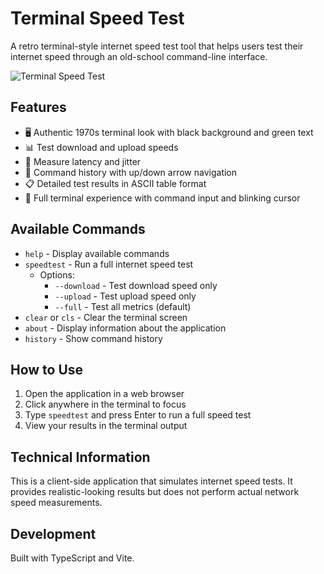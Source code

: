 # Terminal Speed Test

A retro terminal-style internet speed test tool that helps users test their internet speed through an old-school command-line interface.

![Terminal Speed Test](https://i.imgur.com/example.png)

## Features

- 🖥️ Authentic 1970s terminal look with black background and green text
- 📊 Test download and upload speeds
- 📡 Measure latency and jitter
- 📝 Command history with up/down arrow navigation
- 📋 Detailed test results in ASCII table format
- 💾 Full terminal experience with command input and blinking cursor

## Available Commands

- `help` - Display available commands
- `speedtest` - Run a full internet speed test
  - Options:
    - `--download` - Test download speed only
    - `--upload` - Test upload speed only
    - `--full` - Test all metrics (default)
- `clear` or `cls` - Clear the terminal screen
- `about` - Display information about the application
- `history` - Show command history

## How to Use

1. Open the application in a web browser
2. Click anywhere in the terminal to focus
3. Type `speedtest` and press Enter to run a full speed test
4. View your results in the terminal output

## Technical Information

This is a client-side application that simulates internet speed tests. It provides realistic-looking results but does not perform actual network speed measurements.

## Development

Built with TypeScript and Vite.